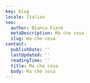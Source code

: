 ```yaml
---
key: blog
locale: Italian
seo:
  author: Bianca Fiore
  metaDescription: Ma che cosa
  slug: ma-che-cosa
content:
  publishDate: ''
  lastUpdated: ''
  readingTime: ''
  title: Ma che cosa
  body: Ma che cosa
---
```

